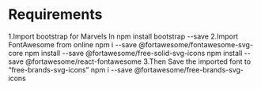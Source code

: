 # Requirements

1.Import bootstrap for Marvels In
	npm install bootstrap --save
2.Import FontAwesome from online
	npm i --save @fortawesome/fontawesome-svg-core
	npm install --save @fortawesome/free-solid-svg-icons
	npm install --save @fortawesome/react-fontawesome
3.Then Save the imported font to “free-brands-svg-icons”
	npm i --save @fortawesome/free-brands-svg-icons

